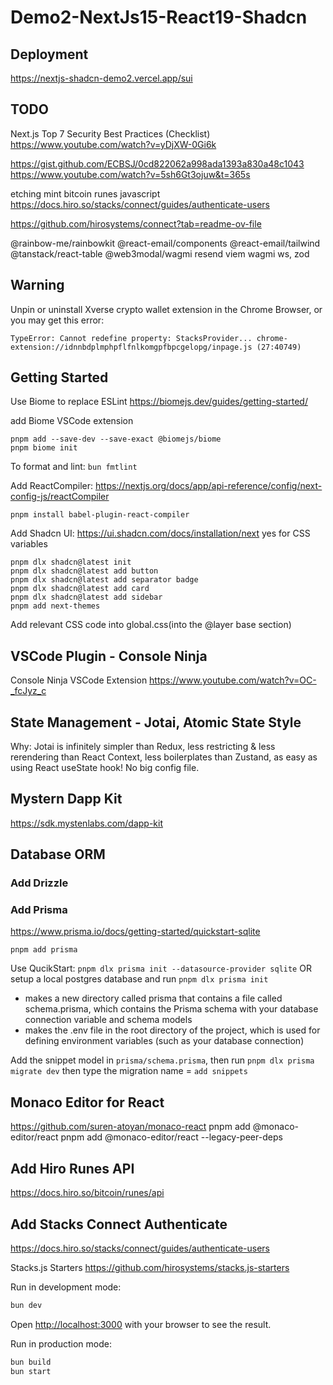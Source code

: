 # Demo2-NextJs15-React19-Shadcn

## Deployment
https://nextjs-shadcn-demo2.vercel.app/sui

## TODO
Next.js Top 7 Security Best Practices (Checklist)
https://www.youtube.com/watch?v=yDjXW-0Gi6k

https://gist.github.com/ECBSJ/0cd822062a998ada1393a830a48c1043
https://www.youtube.com/watch?v=5sh6Gt3ojuw&t=365s

etching mint bitcoin runes javascript
https://docs.hiro.so/stacks/connect/guides/authenticate-users

https://github.com/hirosystems/connect?tab=readme-ov-file

@rainbow-me/rainbowkit
@react-email/components
@react-email/tailwind
@tanstack/react-table
@web3modal/wagmi
resend
viem
wagmi
ws, zod


## Warning
Unpin or uninstall Xverse crypto wallet extension in the Chrome Browser, or you may get this error:
```
TypeError: Cannot redefine property: StacksProvider... chrome-extension://idnnbdplmphpflfnlkomgpfbpcgelopg/inpage.js (27:40749)
```

## Getting Started

Use Biome to replace ESLint
https://biomejs.dev/guides/getting-started/

add Biome VSCode extension
```
pnpm add --save-dev --save-exact @biomejs/biome
pnpm biome init
```

To format and lint: `bun fmtlint`

Add ReactCompiler:
https://nextjs.org/docs/app/api-reference/config/next-config-js/reactCompiler
```
pnpm install babel-plugin-react-compiler
```

Add Shadcn UI: 
https://ui.shadcn.com/docs/installation/next
yes for CSS variables
```
pnpm dlx shadcn@latest init
pnpm dlx shadcn@latest add button
pnpm dlx shadcn@latest add separator badge 
pnpm dlx shadcn@latest add card
pnpm dlx shadcn@latest add sidebar
pnpm add next-themes
```
Add relevant CSS code into global.css(into the @layer base section)

## VSCode Plugin - Console Ninja
Console Ninja VSCode Extension 
https://www.youtube.com/watch?v=OC-_fcJyz_c

## State Management - Jotai, Atomic State Style
Why: Jotai is infinitely simpler than Redux, less restricting & less rerendering than React Context, less boilerplates than Zustand, as easy as using React useState hook! No big config file.

## Mystern Dapp Kit
https://sdk.mystenlabs.com/dapp-kit

## Database ORM
### Add Drizzle

### Add Prisma
https://www.prisma.io/docs/getting-started/quickstart-sqlite
```
pnpm add prisma
```

Use QucikStart: `pnpm dlx prisma init --datasource-provider sqlite`
OR setup a local postgres database and run `pnpm dlx prisma init`
- makes a new directory called prisma that contains a file called schema.prisma, which contains the Prisma schema with your database connection variable and schema models
- makes the .env file in the root directory of the project, which is used for defining environment variables (such as your database connection)

Add the snippet model in `prisma/schema.prisma`, then run `pnpm dlx prisma migrate dev`
then type the migration name = `add snippets`

## Monaco Editor for React 
https://github.com/suren-atoyan/monaco-react
pnpm add @monaco-editor/react
pnpm add @monaco-editor/react --legacy-peer-deps

## Add Hiro Runes API
https://docs.hiro.so/bitcoin/runes/api

## Add Stacks Connect Authenticate
https://docs.hiro.so/stacks/connect/guides/authenticate-users

Stacks.js Starters
https://github.com/hirosystems/stacks.js-starters

Run in development mode:

```bash
bun dev
```

Open [http://localhost:3000](http://localhost:3000) with your browser to see the result.

Run in production mode:
```bash
bun build
bun start
```